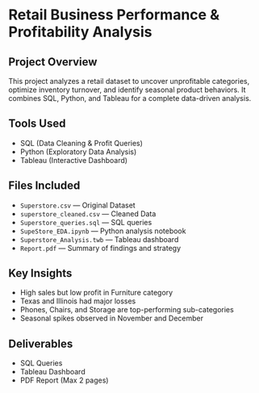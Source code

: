 # Retail Business Performance & Profitability Analysis

## Project Overview
This project analyzes a retail dataset to uncover unprofitable categories, optimize inventory turnover, and identify seasonal product behaviors. It combines SQL, Python, and Tableau for a complete data-driven analysis.

## Tools Used
- SQL (Data Cleaning & Profit Queries)
- Python (Exploratory Data Analysis)
- Tableau (Interactive Dashboard)

## Files Included
- `Superstore.csv` — Original Dataset
- `superstore_cleaned.csv` — Cleaned Data
- `Superstore_queries.sql` — SQL queries
- `SupeStore_EDA.ipynb` — Python analysis notebook
- `Superstore_Analysis.twb` — Tableau dashboard
- `Report.pdf` — Summary of findings and strategy

## Key Insights
- High sales but low profit in Furniture category
- Texas and Illinois had major losses
- Phones, Chairs, and Storage are top-performing sub-categories
- Seasonal spikes observed in November and December

## Deliverables
- SQL Queries
- Tableau Dashboard
- PDF Report (Max 2 pages)



